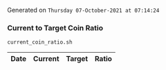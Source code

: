 Generated on `Thursday 07-October-2021 at 07:14:24`

### Current to Target Coin Ratio
`current_coin_ratio.sh`

Date|Current|Target|Ratio
---|---|---|---
